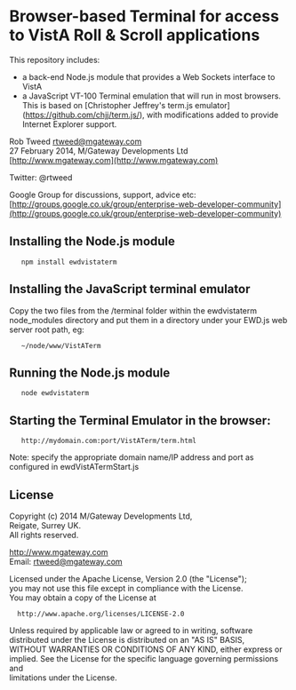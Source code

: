# Browser-based Terminal for access to VistA Roll & Scroll applications
 
This repository includes:

- a back-end Node.js module that provides a Web Sockets interface to VistA
- a JavaScript VT-100 Terminal emulation that will run in most browsers.  This is based on 
  [Christopher Jeffrey's term.js emulator] (https://github.com/chjj/term.js/), with modifications
  added to provide Internet Explorer support.


Rob Tweed <rtweed@mgateway.com>  
27 February 2014, M/Gateway Developments Ltd [http://www.mgateway.com](http://www.mgateway.com)  

Twitter: @rtweed

Google Group for discussions, support, advice etc: [http://groups.google.co.uk/group/enterprise-web-developer-community](http://groups.google.co.uk/group/enterprise-web-developer-community)


## Installing the Node.js module

       npm install ewdvistaterm

## Installing the JavaScript terminal emulator

Copy the two files from the /terminal folder within the ewdvistaterm node_modules directory 
and put them in a directory under your EWD.js web server root path, eg:


       ~/node/www/VistATerm

	   
## Running the Node.js module

       node ewdvistaterm

## Starting the Terminal Emulator in the browser:

       http://mydomain.com:port/VistATerm/term.html

Note: specify the appropriate domain name/IP address and port as configured in ewdVistATermStart.js


## License

 Copyright (c) 2014 M/Gateway Developments Ltd,                           
 Reigate, Surrey UK.                                                      
 All rights reserved.                                                     
                                                                           
  http://www.mgateway.com                                                  
  Email: rtweed@mgateway.com                                               
                                                                           
                                                                           
  Licensed under the Apache License, Version 2.0 (the "License");          
  you may not use this file except in compliance with the License.         
  You may obtain a copy of the License at                                  
                                                                           
      http://www.apache.org/licenses/LICENSE-2.0                           
                                                                           
  Unless required by applicable law or agreed to in writing, software      
  distributed under the License is distributed on an "AS IS" BASIS,        
  WITHOUT WARRANTIES OR CONDITIONS OF ANY KIND, either express or implied. 
  See the License for the specific language governing permissions and      
   limitations under the License.      
